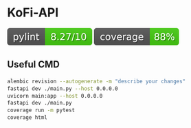 # KoFi-API

[![Pylint Score](./img/pylint_badge.svg)](./app/pylint.json)
[![Coverage](./img/coverage_badge.svg)](./app/coverage.json)

## Useful CMD

```bash
alembic revision --autogenerate -m "describe your changes"
fastapi dev ./main.py --host 0.0.0.0
uvicorn main:app --host 0.0.0.0
fastapi dev ./main.py
coverage run -m pytest
coverage html
```
